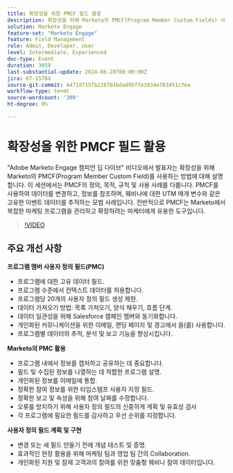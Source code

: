 ```yaml
---
title: 확장성을 위한 PMCF 필드 활용
description: 확장성을 위해 Marketo의 PMCF(Program Member Custom Fields) 사용에 대해 설명합니다. 이 세션에서는 PMCF의 정의, 목적, 규칙 및 사용 사례를 다룹니다. PMCF를 사용하여 데이터를 변경하고, 정보를 참조하며, 웨비나에 대한 UTM 매개 변수와 같은 고유한 이벤트 데이터를 추적하는 모범 사례입니다. 전반적으로 PMCF는 Marketo에서 복잡한 마케팅 프로그램을 관리하고 확장하려는 마케터에게 유용한 도구입니다.
solution: Marketo Engage
feature-set: "Marketo Engage"
feature: Field Management
role: Admin, Developer, User
level: Intermediate, Experienced
doc-type: Event
duration: 3059
last-substantial-update: 2024-06-28T00:00:00Z
jira: KT-15784
source-git-commit: 4471d715fb226701bdad95ffe2834e763451c7ea
workflow-type: tm+mt
source-wordcount: '309'
ht-degree: 0%

---
```



# 확장성을 위한 PMCF 필드 활용

&quot;Adobe Marketo Engage 챔피언 딥 다이브&quot; 비디오에서 발표자는 확장성을 위해 Marketo의 PMCF(Program Member Custom Field)를 사용하는 방법에 대해 설명합니다. 이 세션에서는 PMCF의 정의, 목적, 규칙 및 사용 사례를 다룹니다. PMCF를 사용하여 데이터를 변경하고, 정보를 참조하며, 웨비나에 대한 UTM 매개 변수와 같은 고유한 이벤트 데이터를 추적하는 모범 사례입니다. 전반적으로 PMCF는 Marketo에서 복잡한 마케팅 프로그램을 관리하고 확장하려는 마케터에게 유용한 도구입니다.

>[!VIDEO](https://video.tv.adobe.com/v/3430531/?learn=on)

## 주요 개선 사항

**프로그램 멤버 사용자 정의 필드(PMC)**

* 프로그램에 대한 고유 데이터 필드.
* 프로그램 수준에서 컨텍스트 데이터를 허용합니다.
* 프로그램당 20개의 사용자 정의 필드 생성 제한.
* 데이터 가져오기 방법: 목록 가져오기, 양식 채우기, 흐름 단계.
* 데이터 일관성을 위해 Salesforce 캠페인 멤버와 동기화합니다.
* 개인화된 커뮤니케이션을 위한 이메일, 랜딩 페이지 및 경고에서 을(를) 사용합니다.
* 프로그램별 데이터의 추적, 분석 및 보고 기능을 향상시킵니다.

**Marketo의 PMC 활용**

* 프로그램 내에서 정보를 캡처하고 공유하는 데 중요합니다.
* 필드 및 수집된 정보를 나열하는 데 적합한 프로그램 설명.
* 개인화된 정보를 이메일에 통합.
* 정확한 참여 정보를 위한 타임스탬프 사용자 지정 필드.
* 정확한 보고 및 속성을 위해 참여 날짜를 수정합니다.
* 오류를 방지하기 위해 사용자 정의 필드의 신중하게 계획 및 유효성 검사
* 각 프로그램에 필요한 필드를 감사하고 우선 순위를 지정합니다.

**사용자 정의 필드 계획 및 구현**

* 변경 또는 새 필드 만들기 전에 개념 테스트 및 증명.
* 효과적인 현장 활용을 위해 마케팅 팀과 영업 팀 간의 Collaboration.
* 개인화된 지원 및 잠재 고객과의 참여를 위한 맞춤형 웨비나 참여 데이터입니다.